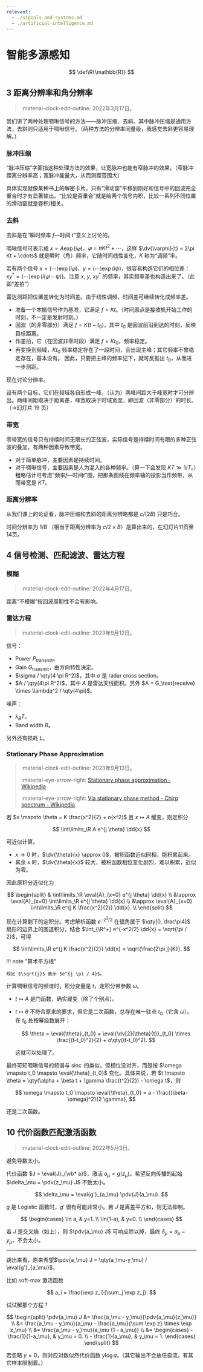 ```yaml
---
relevant:
  - ./signals-and-systems.md
  - ./artificial-intelligence.md
---
```


# 智能多源感知

$$
\def\R{\mathbb{R}}
$$

## 3 距离分辨率和角分辨率

> :material-clock-edit-outline: 2022年3月17日。

我们讲了两种处理啁啾信号的方法——脉冲压缩、去斜。其中脉冲压缩是通用方法，去斜则只适用于啁啾信号。（两种方法的分辨率同量级，我感觉去斜更容易理解。）

### 脉冲压缩

“脉冲压缩”字面指这种处理方法的效果，让宽脉冲也能有窄脉冲的效果。（窄脉冲距离分辨率高；宽脉冲能量大，从而测距范围大）

具体实现就像某种书上的解密卡片，只有“滑动窗”平移到刚好和信号中的回波完全重合时才有显著输出。“比较是否重合”就是给两个信号内积，比较一系列不同位置的滑动窗就是卷积/相关。

### 去斜

去斜是在“瞬时频率 $f$—时间 $t$”意义上讨论的。

啁啾信号可表示成 $x = A \exp(i 𝜑)$，$𝜑 = \pi K t^2+ \cdots$，这样 $\dv{\varphi}{t} = 2\pi Kt + \cdots$ 就是瞬时（角）频率，它随时间线性变化，$K$ 称为“调频”率。

若有两个信号 $x = (\cdots) \exp(i 𝜑)$、$y = (\cdots) \exp(i ψ)$，很容易构造它们的相位差：$x y^* = (\cdots) \exp(i (𝜑-ψ))$。注意 $x,\ y,\ xy^*$ 的频率，其实频率差也构造出来了。（此即“差拍”）

雷达测距把位置差转化为时间差。由于线性调频，时间差可继续转化成频率差。

- 准备一个本振信号作为基准，它满足 $f = K t$。（时间原点是接收机开始工作的时刻，不一定是发射时刻。）
- 回波（的非零部分）满足 $f = K (t-t_0)$，其中 $t_0$ 是回波前沿到达的时刻，反映目标距离。
- 作差拍，它（在回波非零时段）满足 $f = K t_0$，频率稳定。
- 再变换到频域，$K t_0$ 频率稳定存在了一段时间，会出现主峰；其它频率不曾稳定存在，基本没有。
  因此，只要把主峰的频率记下，就可反推出 $t_0$，从而进一步测距。

现在讨论分辨率。

设有两个目标，它们在频域各自形成一峰，（认为）两峰间距大于峰宽时才可分辨出。两峰间距取决于距离差，峰宽取决于时域宽度，即回波（非零部分）的时长。（→幻灯片 19 页）

### 带宽

零带宽的信号只有持续时间无限长的正弦波，实际信号是持续时间有限的多种正弦波的叠加，有两种因素导致带宽。

- 对于简单脉冲，主要因素是持续时间。
- 对于啁啾信号，主要因素是人为混入的各种频率。（算一下会发现 $KT \gg 1/T$。）粗略估计可考虑“频率$f$—时间$t$”图，把那条图线在频率轴的投影当作频带，从而带宽是 $KT$。

### 距离分辨率

从我们课上的论证看，脉冲压缩和去斜的距离分辨略都是 $c/(2B)$ 只是巧合。

时间分辨率为 $1/B$ （相当于距离分辨率为 $c/2 × B$）是算出来的，在幻灯片11页至14页。

## 4 信号检测、匹配滤波、雷达方程

### 模糊

> :material-clock-edit-outline: 2022年4月17日。

距离“不模糊”指回波周期性不会有影响。

### 雷达方程

> :material-clock-edit-outline: 2023年9月12日。

信号：

- Power $P_\text{transmit}$。
- Gain $G_\text{transmit}$，由方向特性决定。
- $\sigma / \qty(4 \pi R^2)$，其中 $\sigma$ 是 radar cross section。
- $A / \qty(4\pi R^2)$，其中 $A$ 是雷达天线面积。另外 $A = G_\text{receive} \times \lambda^2 / \qty(4\pi)$。

噪声：

- $k_B T$。
- Band width $B$。

另外还有损耗 $L$。

### Stationary Phase Approximation

> :material-clock-edit-outline: 2023年9月13日。
>
> :material-eye-arrow-right: [Stationary phase approximation - Wikipedia](https://en.wikipedia.org/w/index.php?title=Stationary_phase_approximation&oldid=1153005878).
>
> :material-eye-arrow-right: [Via stationary phase method - Chirp spectrum - Wikipedia](https://en.wikipedia.org/w/index.php?title=Chirp_spectrum&oldid=1150891958#Via_stationary_phase_method).

若 $x \mapsto \theta = K \frac{x^2}{2} + o(x^2)$ 且 $x \mapsto A$ 缓变，则定积分

$$
\int\limits_\R A e^{j \theta} \dd{x}
$$

可近似计算。

- $x \to 0$ 时，$\dv{\theta}{x} \approx 0$，被积函数近似同相，能积累起来。
- 其余 $x$ 时，$\dv{\theta}{x}$ 较大，被积函数相位变化剧烈，难以积累，近似为零。

因此原积分近似化为

$$
\begin{split}
& \int\limits_\R \eval{A}_{x=0} e^{j \theta} \dd{x} \\
&\approx \eval{A}_{x=0} \int\limits_\R e^{j \theta} \dd{x} \\
&\approx \eval{A}_{x=0} \int\limits_\R e^{j K \frac{x^2}{2}} \dd{x}. \\
\end{split}
$$

现在计算剩下的定积分。考虑解析函数 $e^{- z^2 / 2}$ 在辐角属于 $\qty[0, \frac\pi4]$ 扇形的边界上的围道积分，结合 $\int_{\R^+} e^{-x^2/2} \dd{x} = \sqrt{\pi / 2}$，可得

$$
\int\limits_\R e^{j K \frac{x^2}{2}} \dd{x}
= \sqrt{\frac{2\pi j}{K}}.
$$

!!! note "算术平方根"

    规定 $\sqrt{j}$ 表示 $e^{j \pi / 4}$。

计算啁啾信号的频谱时，积分变量是 $t$，定积分带参数 $\omega$。

- $t \mapsto A$ 是门函数，确实缓变（除了个别点）。

- $t \mapsto \theta$ 不符合原来的要求，但它是二次函数，总存在唯一驻点 $t_0$（它含 $\omega$）。在 $t_0$ 处按幂级数展开：

  $$
  \theta = \eval{\theta}_{t_0} + \eval{\dv[2]{\theta}{t}}_{t_0} \times \frac{(t-t_0)^2}{2} + o\qty((t-t_0)^2).
  $$

  这就可以处理了。

最终可知啁啾信号的频谱与 $\operatorname{sinc}$ 的类似，但相位没对齐，而是按 $\omega \mapsto t_0 \mapsto \eval{\theta}_{t_0}$ 变化。具体来说，若 $t \mapsto \theta = \qty(\alpha + \beta t + \gamma \frac{t^2}{2}) - \omega t$，则

$$
\omega \mapsto t_0 \mapsto \eval{\theta}_{t_0}
= a - \frac{(\beta-\omega)^2}{2 \gamma},
$$

还是二次函数。

## 10 代价函数匹配激活函数

> :material-clock-edit-outline: 2022年5月3日。

避免导数太小。

代价函数 $J = \eval{J}_{\vb* a}$，激活 $a_\mu = g(z_\mu)$。希望反向传播的起始 $\delta_\mu = \pdv{z_\mu} J$ 不致太小。

$$
\delta_\mu = \eval{g'}_{a_\mu} \pdv{J}{a_\mu}.
$$

$g$ 是 Logistic 函数时，$g'$ 很有可能非常小。若 $J$ 是离差平方和，则无法抑制。

$$
\begin{cases}
    \ln a, & y=1. \\
    \ln(1-a), & y=0. \\
\end{cases}
$$

若 $J$ 是交叉熵（如上），则 $\pdv{a_\mu} J$ 可响应除以掉，最终 $\delta_\mu = a_\mu - y_\mu$，不会太小。

---

跳出来看，原来希望$\pdv{a_\mu} J = \qty(a_\mu-y_\mu) / \eval{g'}_{a_\mu}$。

比如 soft-max 激活函数

$$
a_i = \frac{\exp z_i}{\sum_j \exp z_j}.
$$

试试解那个方程？

$$
\begin{split}
    \pdv{a_\mu} J
    &= \frac{a_\mu - y_\mu}{\pdv{a_\mu}{z_\mu}} \\
    &= \frac{a_\mu - y_\mu}{a_\mu - \frac{a_\mu}{\sum \exp z} \times \exp z_\mu} \\
    &= \frac{a_\mu - y_\mu}{a_\mu (1 - a_\mu)} \\
    &= \begin{cases}
        - \frac{1}{1-a_\mu}, & y_\mu = 0. \\
        - \frac{1}{a_\mu}, & y_\mu = 1.
    \end{cases}
\end{split}
$$

若忽略 $y=0$，则对应对数似然代价函数 $y \log a$。（其它输出不会放任自流，有其它样本限制着。）
